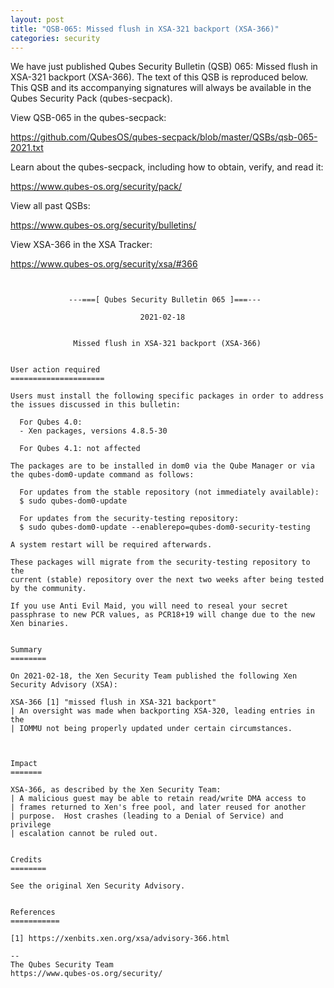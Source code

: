 ```yaml
---
layout: post
title: "QSB-065: Missed flush in XSA-321 backport (XSA-366)"
categories: security
---
```


We have just published Qubes Security Bulletin (QSB) 065: 
Missed flush in XSA-321 backport (XSA-366).
The text of this QSB is reproduced below. This QSB and its accompanying
signatures will always be available in the Qubes Security Pack (qubes-secpack).

View QSB-065 in the qubes-secpack:

<https://github.com/QubesOS/qubes-secpack/blob/master/QSBs/qsb-065-2021.txt>

Learn about the qubes-secpack, including how to obtain, verify, and read it:

<https://www.qubes-os.org/security/pack/>

View all past QSBs:

<https://www.qubes-os.org/security/bulletins/>

View XSA-366 in the XSA Tracker:

<https://www.qubes-os.org/security/xsa/#366>

```


             ---===[ Qubes Security Bulletin 065 ]===---

                             2021-02-18


              Missed flush in XSA-321 backport (XSA-366)


User action required
=====================

Users must install the following specific packages in order to address
the issues discussed in this bulletin:

  For Qubes 4.0:
  - Xen packages, versions 4.8.5-30

  For Qubes 4.1: not affected

The packages are to be installed in dom0 via the Qube Manager or via
the qubes-dom0-update command as follows:

  For updates from the stable repository (not immediately available):
  $ sudo qubes-dom0-update

  For updates from the security-testing repository:
  $ sudo qubes-dom0-update --enablerepo=qubes-dom0-security-testing

A system restart will be required afterwards.

These packages will migrate from the security-testing repository to the
current (stable) repository over the next two weeks after being tested
by the community.

If you use Anti Evil Maid, you will need to reseal your secret
passphrase to new PCR values, as PCR18+19 will change due to the new
Xen binaries.


Summary
========

On 2021-02-18, the Xen Security Team published the following Xen
Security Advisory (XSA):

XSA-366 [1] "missed flush in XSA-321 backport"
| An oversight was made when backporting XSA-320, leading entries in the
| IOMMU not being properly updated under certain circumstances.



Impact
=======

XSA-366, as described by the Xen Security Team:
| A malicious guest may be able to retain read/write DMA access to
| frames returned to Xen's free pool, and later reused for another
| purpose.  Host crashes (leading to a Denial of Service) and privilege
| escalation cannot be ruled out.


Credits
========

See the original Xen Security Advisory.


References
===========

[1] https://xenbits.xen.org/xsa/advisory-366.html

--
The Qubes Security Team
https://www.qubes-os.org/security/

```

